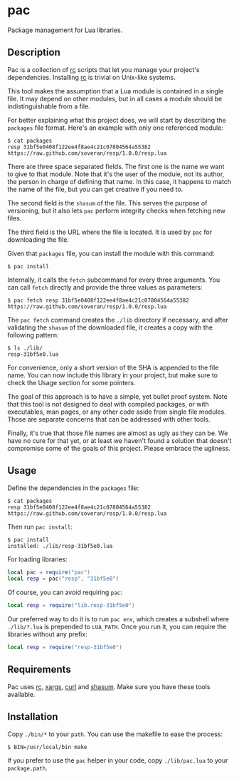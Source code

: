 pac
===

Package management for Lua libraries.

Description
-----------

Pac is a collection of [rc][rc] scripts that let you manage your
project's dependencies. Installing [rc][rc] is trivial on
Unix-like systems.

This tool makes the assumption that a Lua module is contained in a
single file. It may depend on other modules, but in all cases a
module should be indistinguishable from a file.

For better explaining what this project does, we will start by
describing the `packages` file format. Here's an example with only
one referenced module:

```
$ cat packages
resp 31bf5e0408f122ee4f8ae4c21c07804564a55382 https://raw.github.com/soveran/resp/1.0.0/resp.lua
```

There are three space separated fields. The first one is the name
we want to give to that module. Note that it's the user of the
module, not its author, the person in charge of defining that
name. In this case, it happens to match the name of the file, but
you can get creative if you need to.

The second field is the `shasum` of the file. This serves the
purpose of versioning, but it also lets `pac` perform integrity
checks when fetching new files.

The third field is the URL where the file is located. It is used
by `pac` for downloading the file.

Given that `packages` file, you can install the module with this
command:

```
$ pac install
```

Internally, it calls the `fetch` subcommand for every three
arguments. You can call `fetch` directly and provide the three
values as parameters:

```
$ pac fetch resp 31bf5e0408f122ee4f8ae4c21c07804564a55382 https://raw.github.com/soveran/resp/1.0.0/resp.lua
```

The `pac fetch` command creates the `./lib` directory if
necessary, and after validating the `shasum` of the downloaded
file, it creates a copy with the following pattern:

```
$ ls ./lib/
resp-31bf5e0.lua
```

For convenience, only a short version of the SHA is appended to
the file name. You can now include this library in your project,
but make sure to check the Usage section for some pointers.

The goal of this approach is to have a simple, yet bullet proof
system. Note that this tool is not designed to deal with compiled
packages, or with executables, man pages, or any other code aside
from single file modules. Those are separate concerns that can be
addressed with other tools.

Finally, it's true that those file names are almost as ugly as
they can be. We have no cure for that yet, or at least we haven't
found a solution that doesn't compromise some of the goals of this
project. Please embrace the ugliness.

Usage
-----

Define the dependencies in the `packages` file:

```
$ cat packages
resp 31bf5e0408f122ee4f8ae4c21c07804564a55382 https://raw.github.com/soveran/resp/1.0.0/resp.lua
```

Then run `pac install`:

```
$ pac install
installed: ./lib/resp-31bf5e0.lua
```

For loading libraries:

```lua
local pac = require("pac")
local resp = pac("resp", "31bf5e0")
```

Of course, you can avoid requiring `pac`:

```lua
local resp = require("lib.resp-31bf5e0")
```

Our preferred way to do it is to run `pac env`, which creates a
subshell where `./lib/?.lua` is prepended to `LUA_PATH`. Once you
run it, you can require the libraries without any prefix:

```lua
local resp = require("resp-31bf5e0")
```

Requirements
------------

Pac uses [rc][rc], [xargs][xargs], [curl][curl] and
[shasum][shasum]. Make sure you have these tools available.

[rc]: http://doc.cat-v.org/plan_9/4th_edition/papers/rc
[xargs]: http://en.wikipedia.org/wiki/Xargs
[curl]: http://en.wikipedia.org/wiki/CURL
[shasum]: http://en.wikipedia.org/wiki/Shasum

Installation
------------

Copy `./bin/*` to your `path`. You can use the makefile to ease
the process:

```
$ BIN=/usr/local/bin make
```

If you prefer to use the `pac` helper in your code, copy
`./lib/pac.lua` to your `package.path`.
